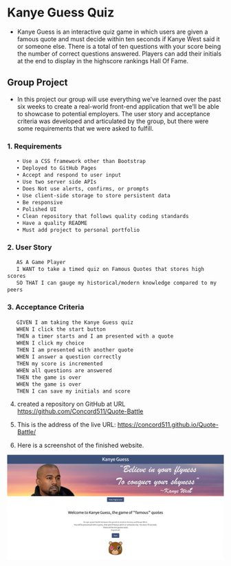 # Kanye Guess Quiz

- Kanye Guess is an interactive quiz game in which users are given a famous quote and must decide within ten seconds if Kanye West said it or someone else. There is a total of ten questions with your score being the number of correct questions answered. Players can add their initials at the end to display in the highscore rankings Hall Of Fame.

## Group Project

- In this project our group will use everything we've learned over the past six weeks to create a real-world front-end application that we’ll be able to showcase to potential employers. The user story and acceptance criteria was developed and articulated by the group, but there were some requirements that we were asked to fulfill.

### 1. Requirements
       • Use a CSS framework other than Bootstrap 
       • Deployed to GitHub Pages
       • Accept and respond to user input
       • Use two server side APIs
       • Does Not use alerts, confirms, or prompts
       • Use client-side storage to store persistent data
       • Be responsive
       • Polished UI
       • Clean repository that follows quality coding standards
       • Have a quality README
       • Must add project to personal portfolio

### 2. User Story
       AS A Game Player
       I WANT to take a timed quiz on Famous Quotes that stores high scores
       SO THAT I can gauge my historical/modern knowledge compared to my peers

### 3. Acceptance Criteria
       GIVEN I am taking the Kanye Guess quiz
       WHEN I click the start button
       THEN a timer starts and I am presented with a quote
       WHEN I click my choice
       THEN I am presented with another quote
       WHEN I answer a question correctly
       THEN my score is incremented
       WHEN all questions are answered 
       THEN the game is over
       WHEN the game is over
       THEN I can save my initials and score

4. created a repository on GitHub at URL https://github.com/Concord511/Quote-Battle

5. This is the address of the live URL: https://concord511.github.io/Quote-Battle/

6. Here is a screenshot of the finished website.

![Kanye Guess](./assets/images/Quote-Battle.png)